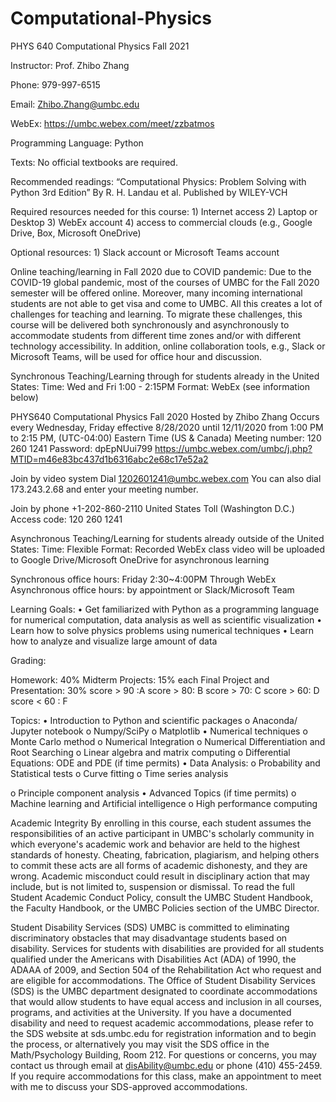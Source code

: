 # Computational-Physics
PHYS 640 Computational Physics
Fall 2021
 
Instructor:	Prof. Zhibo Zhang

Phone:	979-997-6515

Email:	Zhibo.Zhang@umbc.edu

WebEx:	https://umbc.webex.com/meet/zzbatmos

Programming Language:	Python

Texts:	No official textbooks are required.


Recommended readings:
“Computational Physics: Problem Solving with Python 3rd Edition”
By R. H. Landau et al. Published by WILEY-VCH

Required resources needed for this course: 1) Internet access 2) Laptop or Desktop 3) WebEx account 4) access to commercial clouds (e.g., Google Drive, Box, Microsoft OneDrive)

Optional resources: 1) Slack account or Microsoft Teams account

Online teaching/learning in Fall 2020 due to COVID pandemic:
Due to the COVID-19 global pandemic, most of the courses of UMBC for the Fall 2020 semester will be offered online. Moreover, many incoming international students are not able to get visa and come to UMBC. All this creates a lot of challenges for teaching and learning. To migrate these challenges, this course will be delivered both synchronously and asynchronously to accommodate students from different time zones and/or with different technology accessibility. In addition, online collaboration tools, e.g., Slack or Microsoft Teams, will be used for office hour and discussion.

Synchronous Teaching/Learning through for students already in the United States: Time:	Wed and Fri 1:00 - 2:15PM
Format:	WebEx (see information below)

PHYS640 Computational Physics Fall 2020 Hosted by Zhibo Zhang
Occurs every Wednesday, Friday effective 8/28/2020 until 12/11/2020 from 1:00 PM to 2:15 PM, (UTC-04:00) Eastern Time (US & Canada)
Meeting number: 120 260 1241 Password: dpEpNUui799
https://umbc.webex.com/umbc/j.php?MTID=m46e83bc437d1b6316abc2e68c17e52a2

Join by video system
Dial 1202601241@umbc.webex.com
You can also dial 173.243.2.68 and enter your meeting number.
 

Join by phone
+1-202-860-2110 United States Toll (Washington D.C.) Access code: 120 260 1241


Asynchronous Teaching/Learning for students already outside of the United States: Time:	Flexible
Format:	Recorded WebEx class video will be uploaded to Google Drive/Microsoft OneDrive for asynchronous learning

Synchronous office hours:	Friday 2:30~4:00PM Through WebEx
Asynchronous office hours:	by appointment or Slack/Microsoft Team

Learning Goals:
•	Get familiarized with Python as a programming language for numerical computation, data analysis as well as scientific visualization
•	Learn how to solve physics problems using numerical techniques
•	Learn how to analyze and visualize large amount of data


 
Grading:
 

Homework:	40%
Midterm Projects:	15% each Final Project and Presentation:	30% score > 90 :A
score > 80: B score > 70: C score > 60: D score < 60 : F
 

Topics:
•	Introduction to Python and scientific packages
o	Anaconda/ Jupyter notebook
o	Numpy/SciPy
o	Matplotlib
•	Numerical techniques
o	Monte Carlo method
o	Numerical Integration
o	Numerical Differentiation and Root Searching
o	Linear algebra and matrix computing
o	Differential Equations: ODE and PDE (if time permits)
•	Data Analysis:
o	Probability and Statistical tests
o	Curve fitting
o	Time series analysis
 
o	Principle component analysis
•	Advanced Topics (if time permits)
o	Machine learning and Artificial intelligence
o	High performance computing

Academic Integrity By enrolling in this course, each student assumes the responsibilities of an active participant in UMBC's scholarly community in which everyone's academic work and behavior are held to the highest standards of honesty. Cheating, fabrication, plagiarism, and helping others to commit these acts are all forms of academic dishonesty, and they are wrong. Academic misconduct could result in disciplinary action that may include, but is not limited to, suspension or dismissal. To read the full Student Academic Conduct Policy, consult the UMBC Student Handbook, the Faculty Handbook, or the UMBC Policies section of the UMBC Director.

Student Disability Services (SDS) UMBC is committed to eliminating discriminatory obstacles that may disadvantage students based on disability. Services for students with disabilities are provided for all students qualified under the Americans with Disabilities Act (ADA) of 1990, the ADAAA of 2009, and Section 504 of the Rehabilitation Act who request and are eligible for accommodations. The Office of Student Disability Services (SDS) is the UMBC department designated to coordinate accommodations that would allow students to have equal access and inclusion in all courses, programs, and activities at the University. If you have a documented disability and need to request academic accommodations, please refer to the SDS website at sds.umbc.edu for registration information and to begin the process, or alternatively you may visit the SDS office in the Math/Psychology Building, Room 212. For questions or concerns, you may contact us through email at disAbility@umbc.edu or phone (410) 455-2459. If you require accommodations for this class, make an appointment to meet with me to discuss your SDS-approved accommodations.
